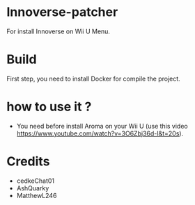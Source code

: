 # Innoverse-patcher
For install Innoverse on Wii U Menu.

# Build
First step, you need to install Docker for compile the project.

# how to use it ?
- You need before install Aroma on your Wii U (use this video https://www.youtube.com/watch?v=3O6Zbj36d-I&t=20s).

# Credits
- cedkeChat01
- AshQuarky
- MatthewL246
